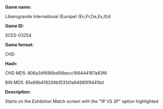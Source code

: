 **Game name:**

Liberogrande International (Europe) (En,Fr,De,Es,It)d

**Game ID:**

SCES-03254

**Game format:**

CHD

**Hash:**

CHD MD5: 806a34f696bd56becc166444167a83f6

BIN MD5: 85e68b416206b1531d1a94885f9441bd

**Description:**

Starts on the Exhibition Match screen with the "1P VS 2P" option highlighted